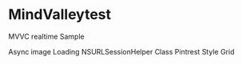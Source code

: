 # MindValleytest
MVVC realtime Sample

Async image Loading
NSURLSessionHelper Class
Pintrest Style Grid
